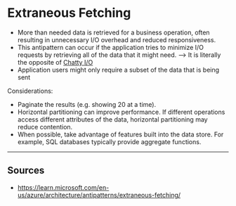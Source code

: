 # Extraneous Fetching

* More than needed data is retrieved for a business operation, often resulting in unnecessary I/O overhead and reduced responsiveness.
* This antipattern can occur if the application tries to minimize I/O requests by retrieving all of the data that it might need. --> It is literally the opposite of [Chatty I/O](chatty-io)
* Application users might only require a subset of the data that is being sent

Considerations:
* Paginate the results (e.g. showing 20 at a time).
* Horizontal partitioning can improve performance. If different operations access different attributes of the data, horizontal partitioning may reduce contention. 
* When possible, take advantage of features built into the data store. For example, SQL databases typically provide aggregate functions.

<hr>

## Sources
* https://learn.microsoft.com/en-us/azure/architecture/antipatterns/extraneous-fetching/